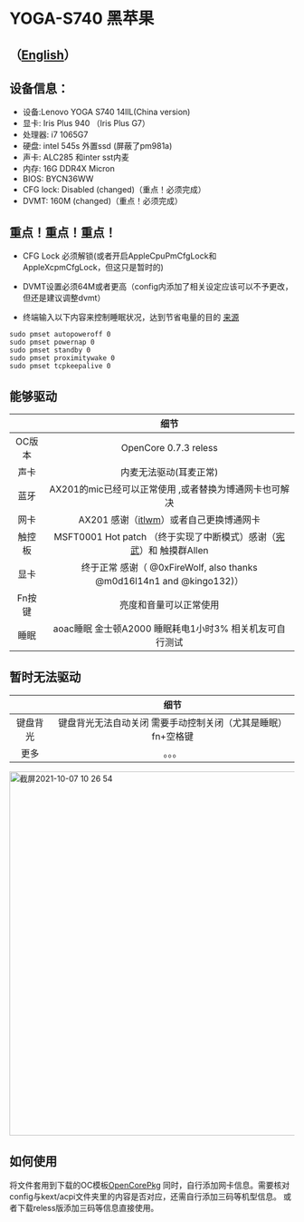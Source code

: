 # YOGA-S740 黑苹果

## （[English](https://github.com/frozenzero123/YOGA-S740/blob/master/README-EN.md)）


## 设备信息：
* 设备:Lenovo YOGA S740 14llL(China version)
* 显卡: Iris Plus 940 （Iris Plus G7）
* 处理器: i7 1065G7
* 硬盘: intel 545s 外置ssd (屏蔽了pm981a)
* 声卡: ALC285 和inter sst内麦
* 内存: 16G DDR4X Micron 
* BIOS: BYCN36WW
* CFG lock: Disabled (changed)（重点！必须完成）
* DVMT: 160M (changed)（重点！必须完成）

## 重点！重点！重点！

* CFG Lock 必须解锁(或者开启AppleCpuPmCfgLock和AppleXcpmCfgLock，但这只是暂时的)

* DVMT设置必须64M或者更高（config内添加了相关设定应该可以不予更改，但还是建议调整dvmt）


* 终端输入以下内容来控制睡眠状况，达到节省电量的目的 [来源](https://dortania.github.io/OpenCore-Post-Install/universal/sleep.html#preparations)
```
sudo pmset autopoweroff 0
sudo pmset powernap 0
sudo pmset standby 0
sudo pmset proximitywake 0
sudo pmset tcpkeepalive 0
```


## 能够驱动
|  | 细节 |
|:-: | :-:|
|OC版本|OpenCore 0.7.3 reless|
|声卡|  内麦无法驱动(耳麦正常) |
|蓝牙|  AX201的mic已经可以正常使用 ,或者替换为博通网卡也可解决|
|网卡|  AX201 感谢（[itlwm](https://github.com/OpenIntelWireless/itlwm)）或者自己更换博通网卡|
|触控板|MSFT0001 Hot patch （终于实现了中断模式）感谢（[宪武](https://github.com/daliansky/OC-little)）和 触摸群Allen|
|显卡|终于正常 感谢（ @0xFireWolf, also thanks @m0d16l14n1 and @kingo132)） |
|Fn按键|亮度和音量可以正常使用|
|睡眠|aoac睡眠 金士顿A2000 睡眠耗电1小时3% 相关机友可自行测试|
## 暂时无法驱动
|  | 细节 |
|:-: | :-:|
|键盘背光|键盘背光无法自动关闭 需要手动控制关闭（尤其是睡眠） fn+空格键
|更多|。。。|

<img width="642" alt="截屏2021-10-07 10 26 54" src="https://user-images.githubusercontent.com/52648473/136310796-36a402ca-d9aa-4bde-a4bf-1573759e07cb.png">


## 如何使用
将文件套用到下载的OC模板[OpenCorePkg](https://github.com/acidanthera/OpenCorePkg)
同时，自行添加网卡信息。需要核对config与kext/acpi文件夹里的内容是否对应，还需自行添加三码等机型信息。
或者下载reless版添加三码等信息直接使用。
